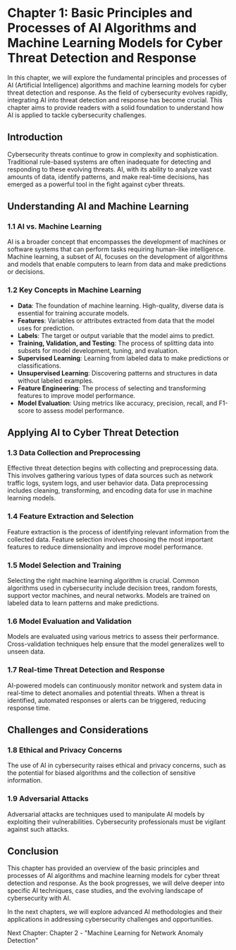 Chapter 1: Basic Principles and Processes of AI Algorithms and Machine Learning Models for Cyber Threat Detection and Response
==============================================================================================================================

In this chapter, we will explore the fundamental principles and processes of AI (Artificial Intelligence) algorithms and machine learning models for cyber threat detection and response. As the field of cybersecurity evolves rapidly, integrating AI into threat detection and response has become crucial. This chapter aims to provide readers with a solid foundation to understand how AI is applied to tackle cybersecurity challenges.

Introduction
------------

Cybersecurity threats continue to grow in complexity and sophistication. Traditional rule-based systems are often inadequate for detecting and responding to these evolving threats. AI, with its ability to analyze vast amounts of data, identify patterns, and make real-time decisions, has emerged as a powerful tool in the fight against cyber threats.

Understanding AI and Machine Learning
-------------------------------------

### 1.1 AI vs. Machine Learning

AI is a broader concept that encompasses the development of machines or software systems that can perform tasks requiring human-like intelligence. Machine learning, a subset of AI, focuses on the development of algorithms and models that enable computers to learn from data and make predictions or decisions.

### 1.2 Key Concepts in Machine Learning

* **Data**: The foundation of machine learning. High-quality, diverse data is essential for training accurate models.
* **Features**: Variables or attributes extracted from data that the model uses for prediction.
* **Labels**: The target or output variable that the model aims to predict.
* **Training, Validation, and Testing**: The process of splitting data into subsets for model development, tuning, and evaluation.
* **Supervised Learning**: Learning from labeled data to make predictions or classifications.
* **Unsupervised Learning**: Discovering patterns and structures in data without labeled examples.
* **Feature Engineering**: The process of selecting and transforming features to improve model performance.
* **Model Evaluation**: Using metrics like accuracy, precision, recall, and F1-score to assess model performance.

Applying AI to Cyber Threat Detection
-------------------------------------

### 1.3 Data Collection and Preprocessing

Effective threat detection begins with collecting and preprocessing data. This involves gathering various types of data sources such as network traffic logs, system logs, and user behavior data. Data preprocessing includes cleaning, transforming, and encoding data for use in machine learning models.

### 1.4 Feature Extraction and Selection

Feature extraction is the process of identifying relevant information from the collected data. Feature selection involves choosing the most important features to reduce dimensionality and improve model performance.

### 1.5 Model Selection and Training

Selecting the right machine learning algorithm is crucial. Common algorithms used in cybersecurity include decision trees, random forests, support vector machines, and neural networks. Models are trained on labeled data to learn patterns and make predictions.

### 1.6 Model Evaluation and Validation

Models are evaluated using various metrics to assess their performance. Cross-validation techniques help ensure that the model generalizes well to unseen data.

### 1.7 Real-time Threat Detection and Response

AI-powered models can continuously monitor network and system data in real-time to detect anomalies and potential threats. When a threat is identified, automated responses or alerts can be triggered, reducing response time.

Challenges and Considerations
-----------------------------

### 1.8 Ethical and Privacy Concerns

The use of AI in cybersecurity raises ethical and privacy concerns, such as the potential for biased algorithms and the collection of sensitive information.

### 1.9 Adversarial Attacks

Adversarial attacks are techniques used to manipulate AI models by exploiting their vulnerabilities. Cybersecurity professionals must be vigilant against such attacks.

Conclusion
----------

This chapter has provided an overview of the basic principles and processes of AI algorithms and machine learning models for cyber threat detection and response. As the book progresses, we will delve deeper into specific AI techniques, case studies, and the evolving landscape of cybersecurity with AI.

In the next chapters, we will explore advanced AI methodologies and their applications in addressing cybersecurity challenges and opportunities.

Next Chapter: Chapter 2 - "Machine Learning for Network Anomaly Detection"
